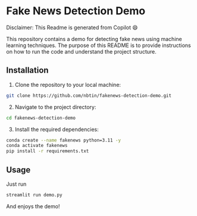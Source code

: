 # Fake News Detection Demo

Disclaimer: This Readme is generated from Copilot :smile:

This repository contains a demo for detecting fake news using machine learning techniques. The purpose of this README is to provide instructions on how to run the code and understand the project structure.

## Installation

1. Clone the repository to your local machine:

```bash
git clone https://github.com/nbtin/fakenews-detection-demo.git
```

2. Navigate to the project directory:

```bash
cd fakenews-detection-demo
```

3. Install the required dependencies:

```bash
conda create --name fakenews python=3.11 -y
conda activate fakenews
pip install -r requirements.txt
```

## Usage

Just run

```bash
streamlit run demo.py
```

And enjoys the demo!